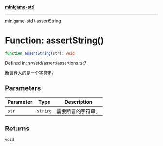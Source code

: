 [**minigame-std**](../README.md)

***

[minigame-std](../README.md) / assertString

# Function: assertString()

```ts
function assertString(str): void
```

Defined in: [src/std/assert/assertions.ts:7](https://github.com/JiangJie/minigame-std/blob/8c5db4b9c3dabb4d0435a493922f29b60a730f0d/src/std/assert/assertions.ts#L7)

断言传入的是一个字符串。

## Parameters

| Parameter | Type | Description |
| ------ | ------ | ------ |
| `str` | `string` | 需要断言的字符串。 |

## Returns

`void`
